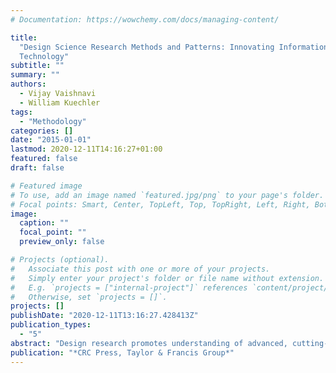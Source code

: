 ```yaml
---
# Documentation: https://wowchemy.com/docs/managing-content/

title:
  "Design Science Research Methods and Patterns: Innovating Information and Communication
  Technology"
subtitle: ""
summary: ""
authors:
  - Vijay Vaishnavi
  - William Kuechler
tags:
  - "Methodology"
categories: []
date: "2015-01-01"
lastmod: 2020-12-11T14:16:27+01:00
featured: false
draft: false

# Featured image
# To use, add an image named `featured.jpg/png` to your page's folder.
# Focal points: Smart, Center, TopLeft, Top, TopRight, Left, Right, BottomLeft, Bottom, BottomRight.
image:
  caption: ""
  focal_point: ""
  preview_only: false

# Projects (optional).
#   Associate this post with one or more of your projects.
#   Simply enter your project's folder or file name without extension.
#   E.g. `projects = ["internal-project"]` references `content/project/deep-learning/index.md`.
#   Otherwise, set `projects = []`.
projects: []
publishDate: "2020-12-11T13:16:27.428413Z"
publication_types:
  - "5"
abstract: "Design research promotes understanding of advanced, cutting-edge information systems through the construction and evaluation of these systems and their components. Since this method of research can produce rigorous, meaningful results in the absence of a strong theory base, it excels in investigating new and even speculative technologies, offering the potential to advance accepted practice."
publication: "*CRC Press, Taylor & Francis Group*"
---
```

